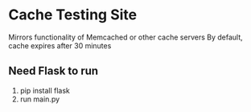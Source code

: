 # Cache Testing Site

Mirrors functionality of Memcached or other cache servers
By default, cache expires after 30 minutes 

## Need Flask to run

1. pip install flask
2. run main.py

